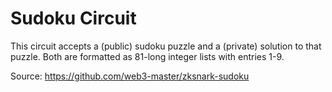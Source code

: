 # Sudoku Circuit


This circuit accepts a (public) sudoku puzzle and a (private) solution to that puzzle.  Both are formatted as 81-long integer lists with entries 1-9.  

Source: https://github.com/web3-master/zksnark-sudoku